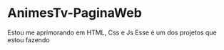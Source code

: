 # AnimesTv-PaginaWeb
Estou me aprimorando em HTML, Css e Js 
Esse é um dos projetos que estou fazendo
